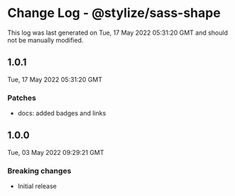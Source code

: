 # Change Log - @stylize/sass-shape

This log was last generated on Tue, 17 May 2022 05:31:20 GMT and should not be manually modified.

## 1.0.1
Tue, 17 May 2022 05:31:20 GMT

### Patches

- docs: added badges and links

## 1.0.0
Tue, 03 May 2022 09:29:21 GMT

### Breaking changes

- Initial release

